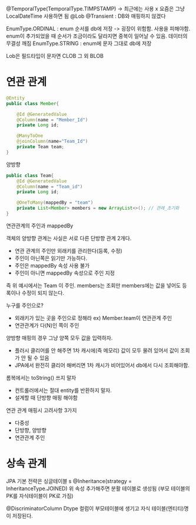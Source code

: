 @TemporalType(TemporalType.TIMPSTAMP) -> 최근에는 사용 x 요즘은 그냥 LocalDateTime 사용하면 됨
@Lob 
@Transient : DB와 매핑하지 않겠다


EnumType.ORDINAL : enum 순서를 db에 저장
-> 굉장이 위험함. 사용을 피해야함. enum이 추가되었을 때 순서가 조금이라도 달라지면 중복이 일어날 수 있음. 데이터의 무결성 깨짐
EnumType.STRING : enum에 문자 그대로 db에 저장 

Lob은 필드타입이 문자면 CLOB 그 외 BLOB

# 연관 관계 

```java
@Entity
public class Member{

	@Id @GeneratedValue
	@Column(name = "Member_Id")
	private Long id;

	@ManyToOne
	@joinColumn(name="Team_Id")
	private Team team;
}
```

양방향 
```java
public class Team{
	@Id @GeneratedValue
	@Column(name = "Team_id")
	private Long id;

	@OneToMany(mappedBy = "team") 
	private List<Member> members = new ArrayList<>(); // 관례_초기화 
}
```

연관관계의 주인과 mappedBy 

객체의 양방향 관계는 사실은 서로 다른 단방향 관계 2개다. 

- 연관 관계의 주인만 외래키를 관리한다(등록, 수정)
- 주인이 아닌쪽은 읽기만 가능하다. 
- 주인은 mappedBy 속성 사용 불가 
- 주인이 아니면 mappedBy 속성으로 주인 지정 

즉 위 예시에서는 Team 이 주인. members는 조회만
members에는 값을 넣어도 등록이나 수정이 되지 않는다. 

누구를 주인으로?
- 외래키가 있는 곳을 주인으로 정해라 
  ex) Member.team이 연관관계 주인 
- 연관관계가 다(N)인 쪽이 주인 

양방향 매핑의 경우 그냥 양쪽 모두 값을 입력하자. 
- 플러시 클리어를 안 해주면 1차 캐시에(즉 메모리) 값이 모두 물려 있어서 값이 조회가 안 될 수 있음 
- JPA에서 완전히 클리어 해버리면 1차 캐시가 비어있어서 db에서 다시 조회해야함.


롬복에서는 toString() 쓰지 말자 

- 컨트롤러에서는 절대 entity를 반환하지 말자. 
- 설계할 때 단방향 매핑 해야함

연관 관계 매핑시 고려사항 3가지 
- 다중성
- 단방향, 양방향
- 연관관계 주인





# 상속 관계 

JPA 기본 전략은 싱글테이블 s
@Inheritance(strategy = InheritanceType.JOINED)
위 속성 추가해주면 분활 테이블로 생성됨 (부모 테이블의 PK를 자식테이블이 PK로 가짐)

@DiscriminatorColumn
Dtype 컬럼이 부모테이블에 생기고 자식 테이블(엔티티)명이 저장된다.
